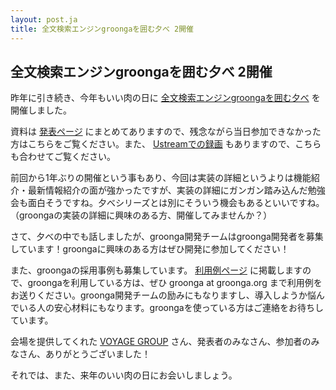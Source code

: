 ```yaml
---
layout: post.ja
title: 全文検索エンジンgroongaを囲む夕べ 2開催
---
```

## 全文検索エンジンgroongaを囲む夕べ 2開催

昨年に引き続き、今年もいい肉の日に
[全文検索エンジンgroongaを囲む夕べ](http://atnd.org/events/20446)
を開催しました。

資料は [発表ページ](/ja/publication/#groonga-night-2)
にまとめてありますので、残念ながら当日参加できなかった方はこちらをご覧ください。また、
[Ustreamでの録画](http://www.ustream.tv/recorded/18817014)
もありますので、こちらも合わせてご覧ください。

前回から1年ぶりの開催という事もあり、今回は実装の詳細というよりは機能紹介・最新情報紹介の面が強かったですが、実装の詳細にガンガン踏み込んだ勉強会も面白そうですね。夕べシリーズとは別にそういう機会もあるといいですね。（groongaの実装の詳細に興味のある方、開催してみませんか？）

さて、夕べの中でも話しましたが、groonga開発チームはgroonga開発者を募集しています！groongaに興味のある方はぜひ開発に参加してください！

また、groongaの採用事例も募集しています。 [利用例ページ](/ja/users/)
に掲載しますので、groongaを利用している方は、ぜひ groonga at groonga.org
まで利用例をお送りください。groonga開発チームの励みにもなりますし、導入しようか悩んでいる人の安心材料にもなります。groongaを使っている方はご連絡をお待ちしています。

会場を提供してくれた [VOYAGE GROUP](http://voyagegroup.com/)
さん、発表者のみなさん、参加者のみなさん、ありがとうございました！

それでは、また、来年のいい肉の日にお会いしましょう。
